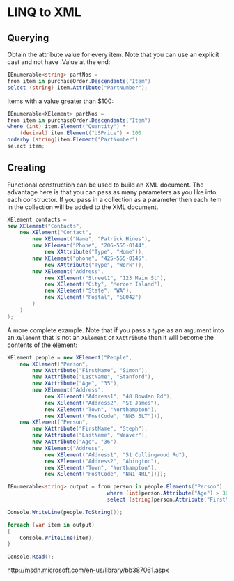 # LINQ to XML

## Querying

Obtain the attribute value for every item. Note that you can use an explicit cast and not have .Value at the end:

```csharp
IEnumerable<string> partNos = 
from item in purchaseOrder.Descendants("Item") 
select (string) item.Attribute("PartNumber");
```

Items with a value greater than $100:

```csharp
IEnumerable<XElement> partNos = 
from item in purchaseOrder.Descendants("Item") 
where (int) item.Element("Quantity") * 
    (decimal) item.Element("USPrice") > 100 
orderby (string)item.Element("PartNumber") 
select item;
```

## Creating

Functional construction can be used to build an XML document. The advantage here is that you can pass as many parameters as you like into each constructor. If you pass in a collection as a parameter then each item in the collection will be added to the XML document.

```csharp
XElement contacts = 
new XElement("Contacts", 
    new XElement("Contact", 
        new XElement("Name", "Patrick Hines"), 
        new XElement("Phone", "206-555-0144", 
            new XAttribute("Type", "Home")), 
        new XElement("phone", "425-555-0145", 
            new XAttribute("Type", "Work")), 
        new XElement("Address", 
            new XElement("Street1", "123 Main St"), 
            new XElement("City", "Mercer Island"), 
            new XElement("State", "WA"), 
            new XElement("Postal", "68042") 
        ) 
    ) 
);
```

A more complete example. Note that if you pass a type as an argument into an `XElement` that is not an `XElement` or `XAttribute` then it will become the contents of the element:

```csharp
XElement people = new XElement("People",
    new XElement("Person",
        new XAttribute("FirstName", "Simon"),
        new XAttribute("LastName", "Stanford"),
        new XAttribute("Age", "35"),
        new XElement("Address",
            new XElement("Address1", "48 Bowden Rd"),
            new XElement("Address2", "St James"),
            new XElement("Town", "Northampton"),
            new XElement("PostCode", "NN5 5LT"))),
    new XElement("Person",
        new XAttribute("FirstName", "Steph"),
        new XAttribute("LastName", "Weaver"),
        new XAttribute("Age", "36"),
        new XElement("Address",
            new XElement("Address1", "51 Collingwood Rd"),
            new XElement("Address2", "Abington"),
            new XElement("Town", "Northampton"),
            new XElement("PostCode", "NN1 4RL"))));

IEnumerable<string> output = from person in people.Elements("Person")
                                where (int)person.Attribute("Age") > 30
                                select (string)person.Attribute("FirstName");

Console.WriteLine(people.ToString());

foreach (var item in output)
{
    Console.WriteLine(item);
}

Console.Read();
```

http://msdn.microsoft.com/en-us/library/bb387061.aspx

<!--stackedit_data:
eyJoaXN0b3J5IjpbMTk1ODQ4NTUwMF19
-->